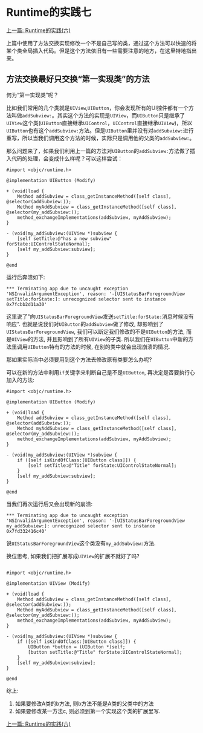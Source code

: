 # Runtime的实践七

[上一篇: Runtime的实践(六)](https://github.com/Magic-Unique/Runtime/blob/master/E.6.Runtime的实践(六).md)

上篇中使用了方法交换实现修改一个不是自己写的类，通过这个方法可以快速的将某个类全局插入代码。但是这个方法依旧有一些需要注意的地方，在这里特地指出来。

## 方法交换最好只交换“第一实现类”的方法

何为“第一实现类”呢？

比如我们常用的几个类就是`UIView`,`UIButton`，你会发现所有的UI控件都有一个方法叫做`addSubview:`。其实这个方法的实现是`UIView`，而`UIButton`只是继承了`UIView`这个类(`UIButton`直接继承`UIControl`，`UIControl`直接继承`UIView`)，所以`UIButton`也有这个`addSubview:`方法。但是`UIButton`里并没有对`addSubview:`进行重写，所以当我们调用这个方法的时候，实际只是调用他的父类的`addSubview:`。

那么问题来了，如果我们利用上一篇的方法对`UIButton`的`addSubview:`方法做了插入代码的处理，会变成什么样呢？可以这样尝试：

```objc
#import <objc/runtime.h>

@implementation UIButton (Modify)

+ (void)load {
	Method addSubview = class_getInstanceMethod([self class], @selector(addSubview:));
	Method myAddSubview = class_getInstanceMethod([self class], @selector(my_addSubview:));
	method_exchangeImplementations(addSubview, myAddSubview);
}

- (void)my_addSubview:(UIView *)subview {
	[self setTitle:@"has a new subview" forState:UIControlStateNormal];
	[self my_addSubview:subview];
}

@end
```

运行后奔溃如下:

```
*** Terminating app due to uncaught exception 'NSInvalidArgumentException', reason: '-[UIStatusBarForegroundView setTitle:forState:]: unrecognized selector sent to instance 0x7fcbb2d11a30'
```

这里说了"向`UIStatusBarForegroundView`发送`setTitle:forState:`消息时候没有响应". 也就是说我们对`UIButton`的`addSubview`做了修改, 却影响到了`UIStatusBarForegroundView`, 我们可以断定我们修改的不是`UIButton`的方法, 而是`UIView`的方法, 并且影响到了所有`UIView`的子类. 所以我们在`UIButton`中新的方法里调用`UIButton`特有的方法的时候, 在别的类中就会出现崩溃的情况.

那如果实际当中必须要用到这个方法去修改原有类要怎么办呢?

可以在新的方法中利用`if`关键字来判断自己是不是`UIButton`, 再决定是否要执行心加入的方法:

```objc
#import <objc/runtime.h>

@implementation UIButton (Modify)

+ (void)load {
	Method addSubview = class_getInstanceMethod([self class], @selector(addSubview:));
	Method myAddSubview = class_getInstanceMethod([self class], @selector(my_addSubview:));
	method_exchangeImplementations(addSubview, myAddSubview);
}

- (void)my_addSubview:(UIView *)subview {
	if ([self isKindOfClass:[UIButton class]]) {
		[self setTitle:@"Title" forState:UIControlStateNormal];
	}
	[self my_addSubview:subview];
}

@end
```

当我们再次运行后又会出现新的崩溃:

```
*** Terminating app due to uncaught exception 'NSInvalidArgumentException', reason: '-[UIStatusBarForegroundView my_addSubview:]: unrecognized selector sent to instance 0x7fd332416c40'
```

说`UIStatusBarForegroundView`这个类没有`my_addSubview:`方法.

换位思考, 如果我们把扩展写成`UIView`的扩展不就好了吗?

```objc

#import <objc/runtime.h>

@implementation UIView (Modify)

+ (void)load {
	Method addSubview = class_getInstanceMethod([self class], @selector(addSubview:));
	Method myAddSubview = class_getInstanceMethod([self class], @selector(my_addSubview:));
	method_exchangeImplementations(addSubview, myAddSubview);
}

- (void)my_addSubview:(UIView *)subview {
	if ([self isKindOfClass:[UIButton class]]) {
		UIButton *button = (UIButton *)self;
		[button setTitle:@"Title" forState:UIControlStateNormal];
	}
	[self my_addSubview:subview];
}

@end
```

综上:

1. 如果要修改A类的b方法, 则b方法不能是A类的父类中的方法
2. 如果要修改某一方法c, 则必须到第一个实现这个类的扩展里写.


[上一篇: Runtime的实践(六)](https://github.com/Magic-Unique/Runtime/blob/master/E.6.Runtime的实践(六).md)